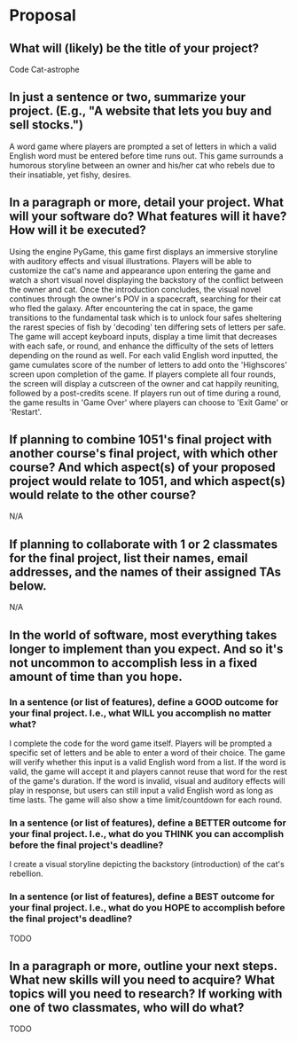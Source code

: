 # Proposal

## What will (likely) be the title of your project?

Code Cat-astrophe

## In just a sentence or two, summarize your project. (E.g., "A website that lets you buy and sell stocks.")

A word game where players are prompted a set of letters in which a valid English word must be entered before time runs out. This game surrounds a humorous storyline between an owner and his/her cat who rebels due to their insatiable, yet fishy, desires.

## In a paragraph or more, detail your project. What will your software do? What features will it have? How will it be executed?

Using the engine PyGame, this game first displays an immersive storyline with auditory effects and visual illustrations. Players will be able to customize the cat's name and appearance upon entering the game and watch a short visual novel displaying the backstory of the conflict between the owner and cat. Once the introduction concludes, the visual novel continues through the owner's POV in a spacecraft, searching for their cat who fled the galaxy. After encountering the cat in space, the game transitions to the fundamental task which is to unlock four safes sheltering the rarest species of fish by 'decoding' ten differing sets of letters per safe. The game will accept keyboard inputs, display a time limit that decreases with each safe, or round, and enhance the difficulty of the sets of letters depending on the round as well. For each valid English word inputted, the game cumulates score of the number of letters to add onto the 'Highscores' screen upon completion of the game. If players complete all four rounds, the screen will display a cutscreen of the owner and cat happily reuniting, followed by a post-credits scene. If players run out of time during a round, the game results in 'Game Over' where players can choose to 'Exit Game' or 'Restart'.

## If planning to combine 1051's final project with another course's final project, with which other course? And which aspect(s) of your proposed project would relate to 1051, and which aspect(s) would relate to the other course?

N/A

## If planning to collaborate with 1 or 2 classmates for the final project, list their names, email addresses, and the names of their assigned TAs below.

N/A

## In the world of software, most everything takes longer to implement than you expect. And so it's not uncommon to accomplish less in a fixed amount of time than you hope.

### In a sentence (or list of features), define a GOOD outcome for your final project. I.e., what WILL you accomplish no matter what?

I complete the code for the word game itself. Players will be prompted a specific set of letters and be able to enter a word of their choice. The game will verify whether this input is a valid English word from a list. If the word is valid, the game will accept it and players cannot reuse that word for the rest of the game's duration. If the word is invalid, visual and auditory effects will play in response, but users can still input a valid English word as long as time lasts. The game will also show a time limit/countdown for each round.

### In a sentence (or list of features), define a BETTER outcome for your final project. I.e., what do you THINK you can accomplish before the final project's deadline?

I create a visual storyline depicting the backstory (introduction) of the cat's rebellion. 

### In a sentence (or list of features), define a BEST outcome for your final project. I.e., what do you HOPE to accomplish before the final project's deadline?

TODO

## In a paragraph or more, outline your next steps. What new skills will you need to acquire? What topics will you need to research? If working with one of two classmates, who will do what?

TODO

